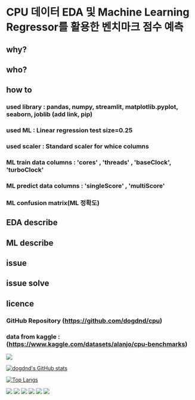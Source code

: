 
# CPU 데이터 EDA 및 Machine Learning Regressor를 활용한 벤치마크 점수 예측


## why?

## who?

## how to

### used library : pandas, numpy, streamlit, matplotlib.pyplot, seaborn, joblib (add link, pip)

### used ML : Linear regression test size=0.25

### used scaler : Standard scaler for whice columns

### ML train data columns : 'cores' , 'threads' , 'baseClock', 'turboClock'

### ML predict data columns : 'singleScore' , 'multiScore' 

### ML confusion matrix(ML 정확도)

## EDA describe

## ML describe

## issue

## issue solve


## licence
### GitHub Repository (https://github.com/dogdnd/cpu)
### data from kaggle : (https://www.kaggle.com/datasets/alanjo/cpu-benchmarks)





<a href="https://hits.seeyoufarm.com"><img src="https://hits.seeyoufarm.com/api/count/incr/badge.svg?url=https%3A%2F%2Fgithub.com%2Fdogdnd&count_bg=%2379C83D&title_bg=%23555555&icon=ko-fi.svg&icon_color=%23FFFFFF&title=visit&edge_flat=false"/></a>


[![dogdnd's GitHub stats](https://github-readme-stats.vercel.app/api?username=dogdnd)](https://github.com/dogdnd/github-readme-stats)



[![Top Langs](https://github-readme-stats.vercel.app/api/top-langs/?username=dogdnd)](https://github.com/dogdnd/github-readme-stats)

<img src="https://img.shields.io/badge/python-3776AB?style=for-the-badge&logo=Python&logoColor=white">

<img src="https://img.shields.io/badge/streamlit-FF4B4B?style=for-the-badge&logo=streamlit&logoColor=white">

<img src="https://img.shields.io/badge/jupyter-F37626?style=for-the-badge&logo=jupyter&logoColor=white">

<img src="https://img.shields.io/badge/data_ai-000000?style=for-the-badge&logo=data.ai&logoColor=white">

<img src="https://img.shields.io/badge/tensorFlow-FF6F00?style=for-the-badge&logo=tensorflow&logoColor=white">

<img src="https://img.shields.io/badge/github-181717?style=for-the-badge&logo=github&logoColor=white">